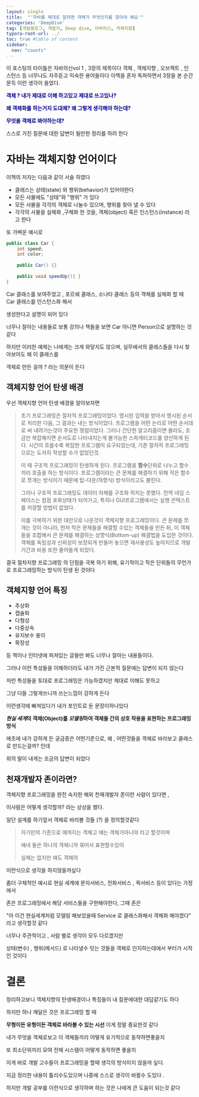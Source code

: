 ```yaml
---
layout: single
title:  "'자바를 제대로 알려면 객체가 무엇인지를 알아야 해요'"
categories: 'DeepDive'
tag: [개발블로그, 개발자, Deep dive, 자바의신, 객체지향]
typora-root-url: ../
toc: true #table of content
sidebar:
  nav: "counts"
---
```


이 포스팅의 타이틀은 자바의신vol 1 ,  3장의 제목이다
객체 , 객체지향 , 오브젝트 , 인스턴스 등 너무나도  자주듣고 익숙한 용어들이다
이책을 혼자 독파하면서 3장을 본 순간 문득 이런 생각이 들었다.



<span style="color: darkblue;">**객체 ? 내가 제대로 이해 하고있고 제대로 쓰고있나?**</span>   

<span style="color: darkblue;">**왜 객체화를 하는거지 도대체? 왜 그렇게 생각해야 하는데?**</span>

<span style="color: darkblue;">**무엇을 객체로 봐야하는데?**</span>



스스로 가진 질문에 대한 답변이 될만한 정리를 하려 한다



# 자바는 객체지향 언어이다



이책의 저자는 다음과 같이 서술 하였다

- 클래스는 상태(state) 와 행위(behavior)가 있어야한다
- 모든 사물에도 "상태"와 "행위" 가 있다
- 모든 사물을 각각의 객체로 나눌수 있으며, 행위를 찾아 낼 수 있다
- 각각의 사물을 실체화 ,구체화 한 것을, 객체(object) 혹은 인스턴스(instance) 라고 한다



또 가벼운 예시로

```java
public class Car {
    int speed;
    int color;
    
    public Car() {}
    
    public void speedUp(){ }
}
```

Car 클래스를 보여주었고 , 포르쉐 클래스, 소나타 클래스 등의 객체를 실체화 할 때 Car 클래스를 인스턴스화 해서 

생성한다고 설명이 되어 있다



너무나 잘아는 내용들로 보통 강의나 책들을 보면 Car 아니면 Person으로 설명하는 것 같다

하지만 이러한 예제는 나에게는 크게 와닿지도 않으며, 실무에서의 클래스들을 다시 찾아보아도  왜 이 클래스를 

객체로 만든 걸까 ? 라는 의문이 든다







## 객체지향 언어 탄생 배경

우선 객체지향 언어 탄생 배경을 알아보자면 



> 초기 프로그래밍은 절차적 프로그래밍이었다. 명시된 입력을 받아서 명시된 순서로 처리한 다음, 그 결과는 내는 방식이었다. 프로그램을 어떤 논리로 어떤 순서대로 써 내려가는것이 주요한 쟁점이었다. 그러나 간단한 알고리즘이면 몰라도, 조금만 복잡해지면 순서도로 나타내지는게 불가능한 스파게티코드를 양산하게 된다. 시간이 흐를수록 복잡한 프로그램이 요구되었는데, 기존 절차적 프로그래밍으로는 도저히 작성할 수가 없었던것. 
>
> 이 때 구조적 프로그래밍이 탄생하게 된다. 프로그램을 **함수**단위로 나누고 함수끼리 호출을 하는 방식이다. 프로그램이라는 큰 문제를 해결하기 위해 작은 함수로 쪼개는 방식이기 때문에 탑-다운(하향식) 방식이라고도 불린다.
>
> 그러나 구조적 프로그래밍도 데이터 자체를 구조화 하지는 못했다. 전역 네임 스페이스는 점점 포화상태가 되어가고, 특히나 GUI프로그램에서는 실행 콘텍스트를 저장할 방법이 없었다. 
>
> 이를 극복하기 위한 대안으로 나온것이 객체지향 프로그래밍이다. 큰 문제를 쪼개는 것이 아니라, 먼저 작은 문제들을 해결할 수있는 객체들을 만든 뒤, 이 객체들을 조합해서 큰 문제를 해결하는 상향식(Bottom-up) 해결법을 도입한 것이다. 객체를 독립성과 신뢰성이 보장되게 만들어 놓으면 재사용성도 높아지므로 개발기간과 비용 또한 줄어들게 되었다.



결국 절차지향 프로그래밍 의 단점을 극복 하기 위해, 유기적이고 작은 단위들의 무언가로 프로그래밍하는 방식이 탄생 된 것이다  







## 객체지향 언어 특징

- 추상화
- 캡슐화
- 다형성
- 다중상속
- 유지보수 용이
- 확장성 

등 책이나 인터넷에 퍼져있는 글들만 봐도 너무나 잘아는 내용들이다.

그러나 이런 특성들을 이해하더라도 내가  가진 근본적 질문에는 답변이 되지 않는다

저런 특성들을 토대로 프로그래밍은 가능하겠지만 제대로 이해도 못하고 

그냥 다들 그렇게쓰니까  쓰는느낌이 강하게 든다



이런생각에 빠져있다가 내가 포인트로 둔 문장이하나있다 

***현실 세계*의 객체(Object)를 *모델링*하여 객체들 간의 상호 작용을 표현하는 프로그래밍 방식**



애초에 내가 강하게 든 궁금증은 어떤기준으로, 왜 , 어떤것들을 객체로 바라보고 클래스로 만드는걸까? 인데

위의 말이 내게는 조금의 답변이 되었다







## 천재개발자 존이라면?

객체지향 프로그래밍을 완전 숙지한 해외 천재개발자 존이란 사람이 있다면 , 

이사람은  어떻게 생각할까? 라는 상상을 했다.

일단 설계를 하기앞서 객체로 바라볼 것들 (?) 을 정의할것같다



> 자기만의 기준으로 얘까지는 객체고  얘는 객체가아니야 라고 할것이며 
>
> 얘네 둘은 하나의 객체니까 묶어서 표현할수있어
>
> 실체는 없지만 얘도 객체야



이런식으로  생각을 하지않을까싶다

좀더 구체적인 예시로 현실 세계에 문자서비스, 전화서비스 , 퀵서비스 등이 있다는 가정에서

존은 프로그래밍에서 해당 서비스들을 구현해야한다, 그때 존은

"아 이건 현실세계처럼 모델링 해보았을때 Service 로 클래스화해서 객체화 해야겠다" 라고 생각할것 같다    



너무나 주관적이고 , 사람 별로 생각이 모두 다르겠지만

상태(변수) , 행위(메서드) 로 나타낼수 잇는 것들을 객체로 인지하는데에서  부터가 시작인 것이다 







# 결론

정리하고보니 객체지향의 탄생배경이나 특징들이 내 질문에대한 대답같기도 하다

하지만 하나 깨달은 것은 프로그래밍 할 때

 **무형이든 유형이든  객체로 바라볼 수 있는 시선**  이게 정말 중요한것 같다

내가 무엇을 객체로보고 이 객체들끼리 어떻게 유기적으로 동작하면좋을지

또 최소단위끼리 모여 전체 시스템이 어떻게 동작하면 좋을지

이게 바로 개발 고수들이 프로그래밍을 할때 생각의 방식이지 않을까 싶다.

지금 정리한 내용이 틀리수도있으며 나중에 스스로 생각이 바뀔수 도있다 . 

하지만 개발 공부를 이런식으로 생각하며 하는 것은 나에게 큰 도움이 되는것 같다



